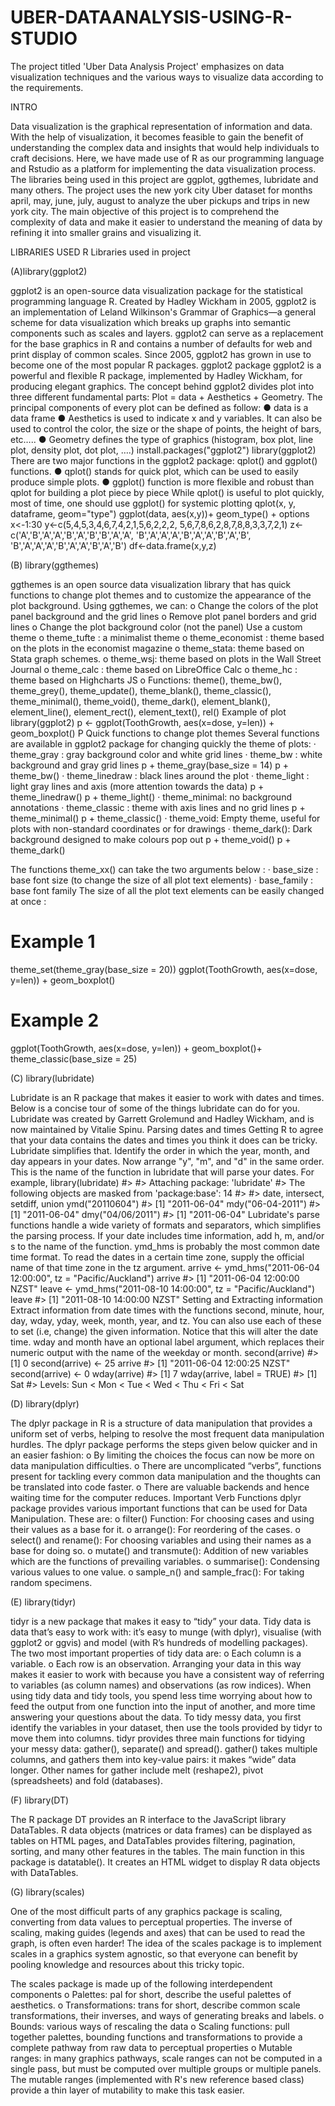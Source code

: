 # UBER-DATAANALYSIS-USING-R-STUDIO
The project titled 'Uber Data Analysis Project' emphasizes on data visualization techniques and the various ways to visualize data according to the requirements.

INTRO

Data visualization is the graphical representation of information and data. With the help of visualization, it becomes feasible to gain the benefit of understanding 
the complex data and insights that would help individuals to craft decisions. Here, we have made use of R as our programming language and Rstudio as a platform for 
implementing the data visualization process. The libraries being used in this project are ggplot, ggthemes, lubridate and many others. 
The project uses the new york city Uber dataset for months april, may, june, july, august to analyze the uber pickups and trips in new york city.
The main objective of this project is to comprehend the complexity of data and make it easier to understand the meaning of data by refining it into smaller grains and
visualizing it.

LIBRARIES USED
R Libraries used in project

(A)library(ggplot2)

ggplot2 is an open-source data visualization package for the statistical programming
language R. Created by Hadley Wickham in 2005, ggplot2 is an implementation of
Leland Wilkinson's Grammar of Graphics—a general scheme for data visualization
which breaks up graphs into semantic components such as scales and layers. ggplot2
can serve as a replacement for the base graphics in R and contains a number of defaults
for web and print display of common scales. Since 2005, ggplot2 has grown in use to
become one of the most popular R packages.
ggplot2 package
ggplot2 is a powerful and flexible R package, implemented by Hadley Wickham, for
producing elegant graphics.
The concept behind ggplot2 divides plot into three different fundamental parts: Plot =
data + Aesthetics + Geometry.
The principal components of every plot can be defined as follow:
● data is a data frame
● Aesthetics is used to indicate x and y variables. It can also be used to
control the color, the size or the shape of points, the height of bars, etc…..
● Geometry defines the type of graphics (histogram, box plot, line plot,
density plot, dot plot, ….)
install.packages("ggplot2")
library(ggplot2)
There are two major functions in the ggplot2 package: qplot() and ggplot() functions.
● qplot() stands for quick plot, which can be used to easily produce simple
plots.
● ggplot() function is more flexible and robust than qplot for building a plot
piece by piece
While qplot() is useful to plot quickly, most of time, one should use ggplot() for
systemic plotting
qplot(x, y, dataframe, geom="type")
ggplot(data, aes(x,y))+ geom_type() + options
x<-1:30
y<-c(5,4,5,3,4,6,7,4,2,1,5,6,2,2,2,
5,6,7,8,6,2,8,7,8,8,3,3,7,2,1)
z<-c('A','B','A','A','B','A','B','B','A','A',
'B','A','A','A','B','A','A','B','A','B',
'B','A','A','A','B','A','A','B','A','B')
df<-data.frame(x,y,z)

(B) library(ggthemes)

ggthemes is an open source data visualization library that has quick functions to
change plot themes and to customize the appearance of the plot background. Using
ggthemes, we can:
o Change the colors of the plot panel background and the grid lines
o Remove plot panel borders and grid lines
o Change the plot background color (not the panel)
Use a custom theme
o theme_tufte : a minimalist theme
o theme_economist : theme based on the plots in the economist magazine
o theme_stata: theme based on Stata graph schemes.
o theme_wsj: theme based on plots in the Wall Street Journal
o theme_calc : theme based on LibreOffice Calc
o theme_hc : theme based on Highcharts JS
o Functions: theme(), theme_bw(), theme_grey(), theme_update(),
theme_blank(), theme_classic(), theme_minimal(), theme_void(), theme_dark(),
element_blank(), element_line(), element_rect(), element_text(), rel()
Example of plot
library(ggplot2)
p <- ggplot(ToothGrowth, aes(x=dose, y=len)) + geom_boxplot()
P
Quick functions to change plot themes
Several functions are available in ggplot2 package for changing quickly the theme of
plots:
· theme_gray : gray background color and white grid lines
· theme_bw : white background and gray grid lines
p + theme_gray(base_size = 14)
p + theme_bw()
· theme_linedraw : black lines around the plot
· theme_light : light gray lines and axis (more attention towards the
data)
p + theme_linedraw()
p + theme_light()
· theme_minimal: no background annotations
· theme_classic : theme with axis lines and no grid lines
p + theme_minimal()
p + theme_classic()
· theme_void: Empty theme, useful for plots with non-standard
coordinates or for drawings
· theme_dark(): Dark background designed to make colours pop out
p + theme_void()
p + theme_dark()

The functions theme_xx() can take the two arguments below :
· base_size : base font size (to change the size of all plot text elements)
· base_family : base font family
The size of all the plot text elements can be easily changed at once :
# Example 1
theme_set(theme_gray(base_size = 20))
ggplot(ToothGrowth, aes(x=dose, y=len)) + geom_boxplot()
# Example 2
ggplot(ToothGrowth, aes(x=dose, y=len)) + geom_boxplot()+
theme_classic(base_size = 25)

(C) library(lubridate)

Lubridate is an R package that makes it easier to work with dates and times. Below is
a concise tour of some of the things lubridate can do for you. Lubridate was created
by Garrett Grolemund and Hadley Wickham, and is now maintained by Vitalie Spinu.
Parsing dates and times
Getting R to agree that your data contains the dates and times you think it does can be
tricky. Lubridate simplifies that. Identify the order in which the year, month, and day
appears in your dates. Now arrange "y", "m", and "d" in the same order. This is the
name of the function in lubridate that will parse your dates. For example,
library(lubridate)
#>
#> Attaching package: 'lubridate'
#> The following objects are masked from 'package:base':
14
#>
#> date, intersect, setdiff, union
ymd("20110604")
#> [1] "2011-06-04"
mdy("06-04-2011")
#> [1] "2011-06-04"
dmy("04/06/2011")
#> [1] "2011-06-04"
Lubridate's parse functions handle a wide variety of formats and separators, which
simplifies the parsing process.
If your date includes time information, add h, m, and/or s to the name of the function.
ymd_hms is probably the most common date time format. To read the dates in a certain
time zone, supply the official name of that time zone in the tz argument.
arrive <- ymd_hms("2011-06-04 12:00:00", tz = "Pacific/Auckland")
arrive
#> [1] "2011-06-04 12:00:00 NZST"
leave <- ymd_hms("2011-08-10 14:00:00", tz = "Pacific/Auckland")
leave
#> [1] "2011-08-10 14:00:00 NZST"
Setting and Extracting information
Extract information from date times with the functions second, minute, hour, day,
wday, yday, week, month, year, and tz. You can also use each of these to set (i.e,
change) the given information. Notice that this will alter the date time. wday and month
have an optional label argument, which replaces their numeric output with the name
of the weekday or month.
second(arrive)
#> [1] 0
second(arrive) <- 25
arrive
#> [1] "2011-06-04 12:00:25 NZST"
second(arrive) <- 0
wday(arrive)
#> [1] 7
wday(arrive, label = TRUE)
#> [1] Sat
#> Levels: Sun < Mon < Tue < Wed < Thu < Fri < Sat

(D) library(dplyr)

The dplyr package in R is a structure of data manipulation that provides a uniform set
of verbs, helping to resolve the most frequent data manipulation hurdles.
The dplyr package performs the steps given below quicker and in an easier fashion:
o By limiting the choices the focus can now be more on data manipulation difficulties.
o There are uncomplicated “verbs”, functions present for tackling every common data
manipulation and the thoughts can be translated into code faster.
o There are valuable backends and hence waiting time for the computer reduces.
Important Verb Functions
dplyr package provides various important functions that can be used for Data
Manipulation. These are:
o filter() Function: For choosing cases and using their values as a base for it.
o arrange(): For reordering of the cases.
o select() and rename(): For choosing variables and using their names as a base for
doing so.
o mutate() and transmute(): Addition of new variables which are the functions of
prevailing variables.
o summarise(): Condensing various values to one value.
o sample_n() and sample_frac(): For taking random specimens.

(E) library(tidyr)

tidyr is a new package that makes it easy to “tidy” your data. Tidy data is data that’s
easy to work with: it’s easy to munge (with dplyr), visualise (with ggplot2 or ggvis)
and model (with R’s hundreds of modelling packages). The two most important
properties of tidy data are:
o Each column is a variable.
o Each row is an observation.
Arranging your data in this way makes it easier to work with because you have a
consistent way of referring to variables (as column names) and observations (as row
indices). When using tidy data and tidy tools, you spend less time worrying about how
to feed the output from one function into the input of another, and more time answering
your questions about the data.
To tidy messy data, you first identify the variables in your dataset, then use the tools
provided by tidyr to move them into columns. tidyr provides three main functions for
tidying your messy data: gather(), separate() and spread().
gather() takes multiple columns, and gathers them into key-value pairs: it makes
“wide” data longer. Other names for gather include melt (reshape2), pivot
(spreadsheets) and fold (databases).

(F) library(DT)

The R package DT provides an R interface to the JavaScript library DataTables. R
data objects (matrices or data frames) can be displayed as tables on HTML pages, and
DataTables provides filtering, pagination, sorting, and many other features in the
tables.
The main function in this package is datatable(). It creates an HTML widget to display
R data objects with DataTables.

(G) library(scales)

One of the most difficult parts of any graphics package is scaling, converting from
data values to perceptual properties. The inverse of scaling, making guides (legends
and axes) that can be used to read the graph, is often even harder! The idea of the scales
package is to implement scales in a graphics system agnostic, so that everyone can
benefit by pooling knowledge and resources about this tricky topic.

The scales package is made up of the following interdependent components
o Palettes: pal for short, describe the useful palettes of aesthetics.
o Transformations: trans for short, describe common scale transformations, their
inverses, and ways of generating breaks and labels.
o Bounds: various ways of rescaling the data
o Scaling functions: pull together palettes, bounding functions and transformations
to provide a complete pathway from raw data to perceptual properties
o Mutable ranges: in many graphics pathways, scale ranges can not be computed in
a single pass, but must be computed over multiple groups or multiple panels. The
mutable ranges (implemented with R's new reference based class) provide a thin layer
of mutability to make this task easier.


